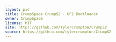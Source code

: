 ```yaml
---
layout: pid
title: CrumpSpace CrumpS2 - UF2 Bootloader
owner: CrumpSpace
license: MIT
site: https://github.com/tylercrumpton/CrumpS2
source: https://github.com/tylercrumpton/CrumpS2
---
```

